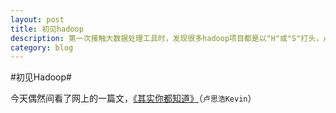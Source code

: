 ```yaml
---
layout: post
title: 初见hadoop
description: 第一次接触大数据处理工具时，发现很多hadoop项目都是以"H"或"S"打头，点解？
category: blog
---
```

#初见Hadoop#

今天偶然间看了网上的一篇文，[《其实你都知道》](http://weibo.com/p/1001603768962503544907)（`卢思浩Kevin`）




[Andy阿离]:    http://copoo.github.io  "Andy阿离"
